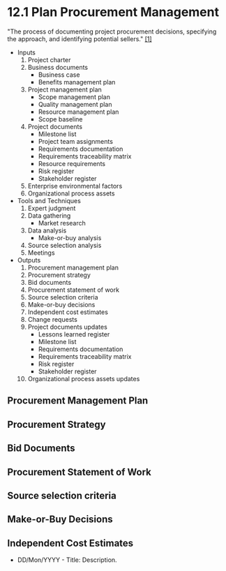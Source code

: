 # 12.1 Plan Procurement Management

"The process of documenting project procurement decisions, specifying the
approach, and identifying potential sellers." [[1]](../home.md#references)

- Inputs
  1. Project charter
  2. Business documents
     - Business case
     - Benefits management plan
  3. Project management plan
     - Scope management plan
     - Quality management plan
     - Resource management plan
     - Scope baseline
  4. Project documents
     - Milestone list
     - Project team assignments
     - Requirements documentation
     - Requirements traceability matrix
     - Resource requirements
     - Risk register
     - Stakeholder register
  5. Enterprise environmental factors
  6. Organizational process assets
- Tools and Techniques
  1. Expert judgment
  2. Data gathering
     - Market research
  3. Data analysis
     - Make-or-buy analysis
  4. Source selection analysis
  5. Meetings
- Outputs
  1. Procurement management plan
  2. Procurement strategy
  3. Bid documents
  4. Procurement statement of work
  5. Source selection criteria
  6. Make-or-buy decisions
  7. Independent cost estimates
  8. Change requests
  9. Project documents updates
     - Lessons learned register
     - Milestone list
     - Requirements documentation
     - Requirements traceability matrix
     - Risk register
     - Stakeholder register
  10. Organizational process assets updates

## Procurement Management Plan

## Procurement Strategy

## Bid Documents

## Procurement Statement of Work

## Source selection criteria

## Make-or-Buy Decisions

## Independent Cost Estimates

- DD/Mon/YYYY - Title: Description.
